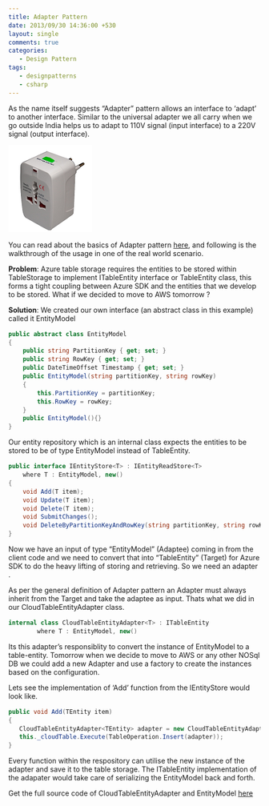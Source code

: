 ```yaml
---
title: Adapter Pattern
date: 2013/09/30 14:36:00 +530
layout: single
comments: true
categories: 
   - Design Pattern
tags:
   - designpatterns
   - csharp
---
```


As the name itself suggests “Adapter” pattern allows an interface to ‘adapt’ to another interface. Similar to the universal adapter we all carry when we go outside India helps us to adapt to 110V signal (input interface) to a 220V signal (output interface).

![Adapter](/assets/images/adapter.png)

You can read about the basics of Adapter pattern [here](http://dofactory.com/Patterns/PatternAdapter.aspx#_self2), and following is the walkthrough of the usage in one of the real world scenario.

**Problem**:  Azure table storage requires the entities to be stored within TableStorage to implement ITableEntity interface or TableEntity class, this forms a tight coupling between Azure SDK and the entities that we develop to be stored. What if we decided to move to AWS tomorrow ?

**Solution**: We created our own interface (an abstract class in this example) called it EntityModel

```csharp
public abstract class EntityModel 
{
    public string PartitionKey { get; set; }
    public string RowKey { get; set; }
    public DateTimeOffset Timestamp { get; set; }
    public EntityModel(string partitionKey, string rowKey)
    {
        this.PartitionKey = partitionKey;
        this.RowKey = rowKey;
    }
    public EntityModel(){}
}
```

Our entity repository which is an internal class expects the entities to be stored to be of type EntityModel instead of TableEntity.

```csharp
public interface IEntityStore<T> : IEntityReadStore<T>
    where T : EntityModel, new()
{
    void Add(T item);
    void Update(T item);
    void Delete(T item);
    void SubmitChanges();
    void DeleteByPartitionKeyAndRowKey(string partitionKey, string rowKey);
}
```

Now we have an input of type “EntityModel” (Adaptee) coming in from the client code and we need to convert that into “TableEntity” (Target) for Azure SDK to do the heavy lifting of storing and retrieving. So we need an adapter .

As per the general definition of Adapter pattern an Adapter must always inherit from the Target and take the adaptee as input. Thats what we did in our CloudTableEntityAdapter class.

```csharp
internal class CloudTableEntityAdapter<T> : ITableEntity
        where T : EntityModel, new() 
```

Its this adapter’s responsiblity to convert the instance of EntityModel to a table-entity.  Tomorrow when we decide to move to AWS or any other NOSql DB we could add a new Adapter and use a factory to create the instances based on the configuration.

Lets see the implementation of ‘Add’ function from the IEntityStore would look like.

```csharp
public void Add(TEntity item)
{
   CloudTableEntityAdapter<TEntity> adapter = new CloudTableEntityAdapter<TEntity>(item);
   this._cloudTable.Execute(TableOperation.Insert(adapter));
}
```

Every function within the respository can utilise the new instance of the adapter and save it to the table storage. The ITableEntity implementation of the adapater would take care of serializing the EntityModel back and forth.

Get the full source code of CloudTableEntityAdapter and EntityModel [here](http://sdrv.ms/1dRDeAd)